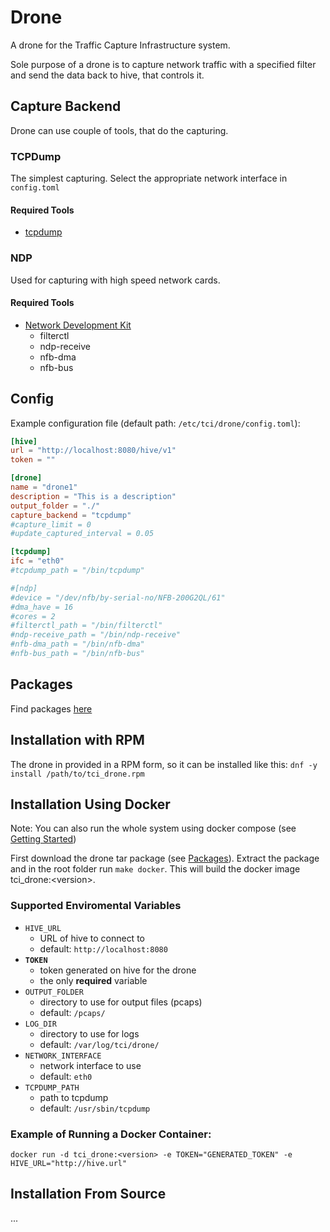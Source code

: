 # Drone

A drone for the Traffic Capture Infrastructure system.

Sole purpose of a drone is to capture network traffic with a specified filter
and send the data back to hive, that controls it.

## Capture Backend

Drone can use couple of tools, that do the capturing.

### TCPDump

The simplest capturing.
Select the appropriate network interface in `config.toml`

#### Required Tools

* [tcpdump](https://www.tcpdump.org/)

### NDP

Used for capturing with high speed network cards.

#### Required Tools

* [Network Development Kit](https://github.com/CESNET/ndk-sw)
  * filterctl
  * ndp-receive
  * nfb-dma
  * nfb-bus


## Config

Example configuration file (default path: `/etc/tci/drone/config.toml`):

```conf
[hive]
url = "http://localhost:8080/hive/v1"
token = ""

[drone]
name = "drone1"
description = "This is a description"
output_folder = "./"
capture_backend = "tcpdump"
#capture_limit = 0
#update_captured_interval = 0.05

[tcpdump]
ifc = "eth0"
#tcpdump_path = "/bin/tcpdump"

#[ndp]
#device = "/dev/nfb/by-serial-no/NFB-200G2QL/61"
#dma_have = 16
#cores = 2
#filterctl_path = "/bin/filterctl"
#ndp-receive_path = "/bin/ndp-receive"
#nfb-dma_path = "/bin/nfb-dma"
#nfb-bus_path = "/bin/nfb-bus"
```

## Packages

Find packages [here](https://github.com/FETA-Project/TrafficCaptureInfrastructure/tree/main/packages/drone)

## Installation with RPM

The drone in provided in a RPM form, so it can be installed like this:
`dnf -y install /path/to/tci_drone.rpm`

## Installation Using Docker

Note: You can also run the whole system using docker compose (see [Getting Started](../getting_started.md#running-the-tci-system-with-docker-compose))

First download the drone tar package (see [Packages](#packages)).
Extract the package and in the root folder run `make docker`.
This will build the docker image tci_drone:\<version\>.

### Supported Enviromental Variables

* `HIVE_URL`
    * URL of hive to connect to
    * default: `http://localhost:8080`
* **`TOKEN`**
    * token generated on hive for the drone
    * the only **required** variable
* `OUTPUT_FOLDER`
    * directory to use for output files (pcaps)
    * default: `/pcaps/`
* `LOG_DIR`
    * directory to use for logs
    * default: `/var/log/tci/drone/`
* `NETWORK_INTERFACE`
    * network interface to use
    * default: `eth0`
* `TCPDUMP_PATH`
    * path to tcpdump
    * default: `/usr/sbin/tcpdump`

### Example of Running a Docker Container:
`docker run -d tci_drone:<version> -e TOKEN="GENERATED_TOKEN" -e HIVE_URL="http://hive.url"`


## Installation From Source 
...